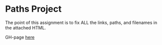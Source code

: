 # Paths Project

The point of this assignment is to fix ALL the links, paths, and filenames in the attached HTML.

GH-page [here](https://panc0046.github.io/paths/paths.html)
